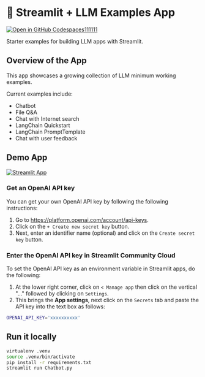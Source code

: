 # 🎈 Streamlit + LLM Examples App

[![Open in GitHub Codespaces111111](https://github.com/codespaces/badge.svg)](https://codespaces.new/streamlit/llm-examples?quickstart=1)

Starter examples for building LLM apps with Streamlit.

## Overview of the App

This app showcases a growing collection of LLM minimum working examples.

Current examples include:

- Chatbot
- File Q&A
- Chat with Internet search
- LangChain Quickstart
- LangChain PromptTemplate
- Chat with user feedback

## Demo App

[![Streamlit App](https://static.streamlit.io/badges/streamlit_badge_black_white.svg)](https://llm-examples.streamlit.app/)

### Get an OpenAI API key

You can get your own OpenAI API key by following the following instructions:

1. Go to https://platform.openai.com/account/api-keys.
2. Click on the `+ Create new secret key` button.
3. Next, enter an identifier name (optional) and click on the `Create secret key` button.

### Enter the OpenAI API key in Streamlit Community Cloud

To set the OpenAI API key as an environment variable in Streamlit apps, do the following:

1. At the lower right corner, click on `< Manage app` then click on the vertical "..." followed by clicking on `Settings`.
2. This brings the **App settings**, next click on the `Secrets` tab and paste the API key into the text box as follows:

```sh
OPENAI_API_KEY='xxxxxxxxxx'
```

## Run it locally

```sh
virtualenv .venv
source .venv/bin/activate
pip install -r requirements.txt
streamlit run Chatbot.py
```
